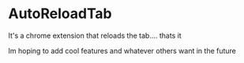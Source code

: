 # AutoReloadTab
It's a chrome extension that reloads the tab.... thats it

Im hoping to add cool features and whatever others want in the future
